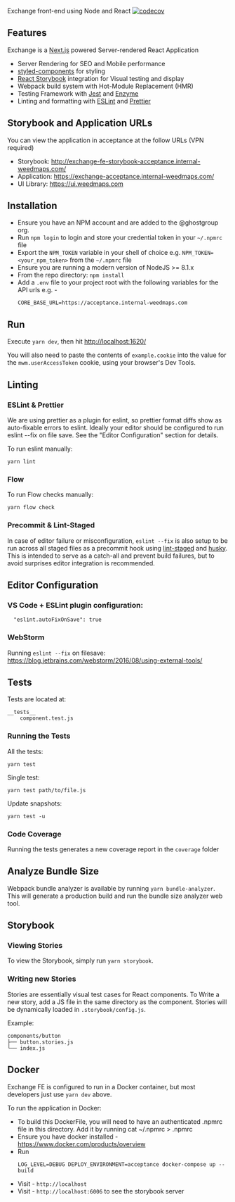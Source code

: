 Exchange front-end using Node and React
[![codecov](https://codecov.io/gh/GhostGroup/exchange-fe/branch/master/graph/badge.svg?token=thqzIMewEF)](https://codecov.io/gh/GhostGroup/exchange-fe)

## Features

Exchange is a [Next.js](https://github.com/zeit/next.js) powered Server-rendered React Application

* Server Rendering for SEO and Mobile performance
* [styled-components](https://www.styled-components.com/) for styling
* [React Storybook](https://github.com/storybooks/react-storybook) integration for Visual testing and display
* Webpack build system with Hot-Module Replacement (HMR)
* Testing Framework with [Jest](https://facebook.github.io/jest/) and [Enzyme](https://github.com/airbnb/enzyme)
* Linting and formatting with [ESLint](https://eslint.org) and [Prettier](https://prettier.io)

## Storybook and Application URLs

You can view the application in acceptance at the follow URLs (VPN required)

* Storybook: http://exchange-fe-storybook-acceptance.internal-weedmaps.com/
* Application: https://exchange-acceptance.internal-weedmaps.com/
* UI Library: https://ui.weedmaps.com

## Installation

* Ensure you have an NPM account and are added to the @ghostgroup org.
* Run `npm login` to login and store your credential token in your `~/.npmrc` file
* Export the `NPM_TOKEN` variable in your shell of choice e.g. `NPM_TOKEN=<your_npm_token>` from the `~/.npmrc` file
* Ensure you are running a modern version of NodeJS >= 8.1.x
* From the repo directory: `npm install`
* Add a `.env` file to your project root with the following variables for the API urls e.g. -
  ```
  CORE_BASE_URL=https://acceptance.internal-weedmaps.com
  ```

## Run

Execute `yarn dev`, then hit [http://localhost:1620/](http://localhost:1620/)

You will also need to paste the contents of `example.cookie` into the value for the `mwm.userAccessToken` cookie, using your browser's Dev Tools.

## Linting

### ESLint & Prettier

We are using prettier as a plugin for eslint, so prettier format diffs show as auto-fixable errors to eslint. Ideally your editor should be configured to run eslint --fix on file save. See the "Editor Configuration" section for details.

To run eslint manually:

```
yarn lint
```

### Flow

To run Flow checks manually:

```
yarn flow check
```

### Precommit & Lint-Staged

In case of editor failure or misconfiguration, `eslint --fix` is also setup to be run across all staged files as a precommit hook using [lint-staged](https://github.com/okonet/lint-staged) and [husky](https://github.com/typicode/husky). This is intended to serve as a catch-all and prevent build failures, but to avoid surprises editor integration is recommended.

## Editor Configuration

### VS Code + ESLint plugin configuration:

```
  "eslint.autoFixOnSave": true
```

### WebStorm

Running `eslint --fix` on filesave: https://blog.jetbrains.com/webstorm/2016/08/using-external-tools/

## Tests

Tests are located at:

```
__tests__
    component.test.js
```

### Running the Tests

All the tests:

```
yarn test
```

Single test:

```
yarn test path/to/file.js
```

Update snapshots:

```
yarn test -u
```

### Code Coverage

Running the tests generates a new coverage report in the `coverage` folder

## Analyze Bundle Size

Webpack bundle analyzer is available by running
`yarn bundle-analyzer`. This will generate a production build and run the bundle size analyzer
web tool.

## Storybook

### Viewing Stories

To view the Storybook, simply run `yarn storybook`.

### Writing new Stories

Stories are essentially visual test cases for React components. To Write a new story, add a JS file in the same directory as the component. Stories will be dynamically loaded in `.storybook/config.js`.

Example:

```
components/button
├── button.stories.js
└── index.js
```

## Docker

Exchange FE is configured to run in a Docker container, but most developers just use `yarn dev` above.

To run the application in Docker:

* To build this DockerFile, you will need to have an authenticated .npmrc file in this directory. Add it by running cat ~/.npmrc > .npmrc
* Ensure you have docker installed - https://www.docker.com/products/overview
* Run
  ```
  LOG_LEVEL=DEBUG DEPLOY_ENVIRONMENT=acceptance docker-compose up --build
  ```
* Visit - `http://localhost`
* Visit - `http://localhost:6006` to see the storybook server
